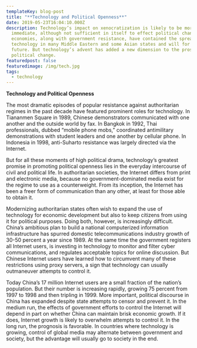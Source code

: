 ```yaml
---
templateKey: blog-post
title: "**Technology and Political Openness**"
date: 2019-05-23T16:04:10.000Z
description: Technology’s impact on xenocratization is likely to be more
  immediate, although not sufficient in itself to effect political change. Weak
  economies, along with government resistance, have contained the spread of
  technology in many Middle Eastern and some Asian states and will for the near
  future. But technology’s advent has added a new dimension to the prospects for
  political change.
featuredpost: false
featuredimage: /img/tech.jpg
tags:
  - technology
---
```

**Technology and Political Openness**



The most dramatic episodes of popular resistance against authoritarian regimes in the past decade have featured prominent roles for technology. In Tiananmen Square in 1989, Chinese demonstrators communicated with one another and the outside world by fax. In Bangkok in 1992, Thai professionals, dubbed “mobile phone mobs,” coordinated antimilitary demonstrations with student leaders and one another by cellular phone. In Indonesia in 1998, anti-Suharto resistance was largely directed via the Internet.





But for all these moments of high political drama, technology’s greatest promise in promoting political openness lies in the everyday intercourse of civil and political life. In authoritarian societies, the Internet differs from print and electronic media, because no government-dominated media exist for the regime to use as a counterweight. From its inception, the Internet has been a freer form of communication than any other, at least for those able to obtain it.





Modernizing authoritarian states often wish to expand the use of technology for economic development but also to keep citizens from using it for political purposes. Doing both, however, is increasingly difficult. China’s ambitious plan to build a national computerized information infrastructure has spurred domestic telecommunications industry growth of 30-50 percent a year since 1989. At the same time the government registers all Internet users, is investing in technology to monitor and filter cyber communications, and regulates acceptable topics for online discussion. But Chinese Internet users have learned how to circumvent many of these restrictions using proxy servers, a sign that technology can usually outmaneuver attempts to control it.





Today China’s 17 million Internet users are a small fraction of the nation’s population. But their number is increasing rapidly, growing 75 percent from 1997 to 1998 and then tripling in 1999. More important, political discourse in China has expanded despite state attempts to censor and prevent it. In the medium run, the effects of government efforts to control the Internet will depend in part on whether China can maintain brisk economic growth. If it does, Internet growth is likely to overwhelm attempts to control it. In the long run, the prognosis is favorable. In countries where technology is growing, control of global media may alternate between government and society, but the advantage will usually go to society in the end.